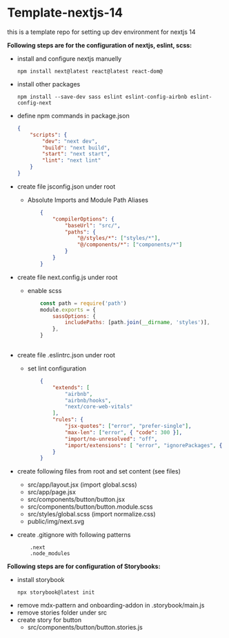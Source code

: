 # Template-nextjs-14
this is a template repo for setting up dev environment for nextjs 14

**Following steps are for the configuration of nextjs, eslint, scss:**

* install and configure nextjs manuelly
    ```console
    npm install next@latest react@latest react-dom@
    ```
* install other packages
    ```console
    npm install --save-dev sass eslint eslint-config-airbnb eslint-config-next
    ```

* define npm commands in package.json
    ```json
    {
        "scripts": {
            "dev": "next dev",
            "build": "next build",
            "start": "next start",
            "lint": "next lint"
        }
    }
    ```

* create file jsconfig.json under root
    - Absolute Imports and Module Path Aliases
        ```json
            {
                "compilerOptions": {
                    "baseUrl": "src/",
                    "paths": {
                        "@/styles/*": ["styles/*"],
                        "@/components/*": ["components/*"]
                    }
                }
            }
        ```

* create file next.config.js under root
    - enable scss
        ```js
            const path = require('path')
            module.exports = {
                sassOptions: {
                    includePaths: [path.join(__dirname, 'styles')],
                },
            }
            
        ```

* create file .eslintrc.json under root
    - set lint configuration
        ```json
            {
                "extends": [
                    "airbnb",
                    "airbnb/hooks",
                    "next/core-web-vitals"
                ],
                "rules": {
                    "jsx-quotes": ["error", "prefer-single"],
                    "max-len": ["error", { "code": 300 }],
                    "import/no-unresolved": "off",
                    "import/extensions": [ "error", "ignorePackages", { "": "never" } ]
                }
            }            
        ```

* create following files from root and set content (see files)
    - src/app/layout.jsx (import global.scss)
    - src/app/page.jsx
    - src/components/button/button.jsx
    - src/components/button/button.module.scss
    - src/styles/global.scss (import normalize.css)
    - public/img/next.svg


* create .gitignore with following patterns
    ```console
        .next
        .node_modules
    ```

**Following steps are for configuration of Storybooks:**
* install storybook
    ```console
    npx storybook@latest init
    ```
* remove mdx-pattern and onboarding-addon in .storybook/main.js
* remove stories folder under src
* create story for button
    - src/components/button/button.stories.js